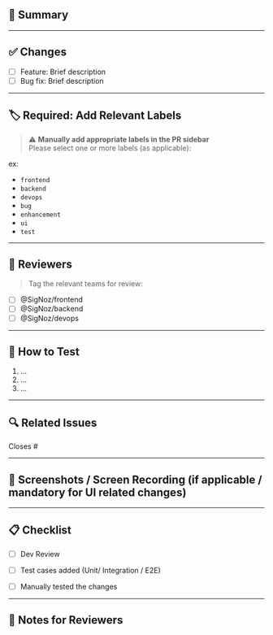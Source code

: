## 📄 Summary

<!-- Describe the purpose of the PR in a few sentences. What does it fix/add/update? -->

---

## ✅ Changes

- [ ] Feature: Brief description
- [ ] Bug fix: Brief description

---

## 🏷️ Required: Add Relevant Labels

> ⚠️ **Manually add appropriate labels in the PR sidebar**  
Please select one or more labels (as applicable):

ex:

- `frontend`
- `backend`
- `devops`
- `bug`
- `enhancement`
- `ui`
- `test`

---

## 👥 Reviewers

> Tag the relevant teams for review:

- [ ] @SigNoz/frontend
- [ ] @SigNoz/backend
- [ ] @SigNoz/devops

---

## 🧪 How to Test

<!-- Describe how reviewers can test this PR -->
1. ...
2. ...
3. ...

---

## 🔍 Related Issues

<!-- Reference any related issues (e.g. Fixes #123, Closes #456) -->
Closes #

---

## 📸 Screenshots / Screen Recording (if applicable / mandatory for UI related changes)

<!-- Add screenshots or GIFs to help visualize changes -->

---

## 📋 Checklist

- [ ] Dev Review
- [ ] Test cases added (Unit/ Integration / E2E)
- [ ] Manually tested the changes


---

## 👀 Notes for Reviewers

<!-- Anything reviewers should keep in mind while reviewing -->
